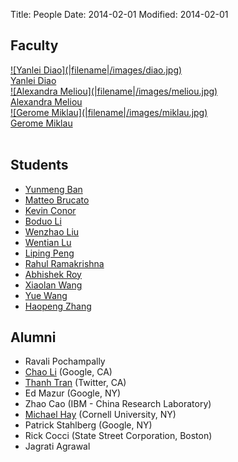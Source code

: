 Title: People
Date: 2014-02-01
Modified: 2014-02-01


Faculty
------
<div>
	<div class="pic">
		<a href="http://www.cs.umass.edu/~yanlei">
			<div>![Yanlei Diao](|filename|/images/diao.jpg)</div>
			<span>Yanlei Diao</span>
		</a>
	</div>
	<div class="pic">
		<a href="http://www.cs.umass.edu/~ameli">
			<div>![Alexandra Meliou](|filename|/images/meliou.jpg)</div>
			<span>Alexandra Meliou</span>
		</a>
	</div>
	<div class="pic">
		<a href="http://www.cs.umass.edu/~miklau">
			<div>![Gerome Miklau](|filename|/images/miklau.jpg)</div>
			<span>Gerome Miklau</span>
		</a>
	</div>
</div>
<br style="clear:both"/>


Students
--------

* [Yunmeng Ban](https://www.cs.umass.edu/~yban/)
* [Matteo Brucato](https://www.cs.umass.edu/~matteo/)
* [Kevin Conor](http://www.cs.umass.edu/~kconor)
* [Boduo Li](http://www.cs.umass.edu/~boduo/)
* [Wenzhao Liu](https://www.cs.umass.edu/~wenzhao/)
* [Wentian Lu](http://www.cs.umass.edu/~wen)
* [Liping Peng](http://www.cs.umass.edu/~lppeng/)
* [Rahul Ramakrishna](http://www.cs.umass.edu/~rahulram)
* [Abhishek Roy](http://www.cs.umass.edu/~aroy)
* [Xiaolan Wang](https://www.cs.umass.edu/~xlwang/)
* [Yue Wang](http://www.cs.umass.edu/~yuewang)
* [Haopeng Zhang](http://www.cs.umass.edu/~haopeng/)

Alumni
------

* Ravali Pochampally
* [Chao Li](http://www.cs.umass.edu/~chaoli) (Google, CA)
* [Thanh Tran](http://www.cs.umass.edu/~ttran/) (Twitter, CA)
* Ed Mazur (Google, NY)
* Zhao Cao (IBM - China Research Laboratory)
* [Michael Hay](http://cs.colgate.edu/~mhay/) (Cornell University, NY)
* Patrick Stahlberg (Google, NY)
* Rick Cocci (State Street Corporation, Boston)
* Jagrati Agrawal


